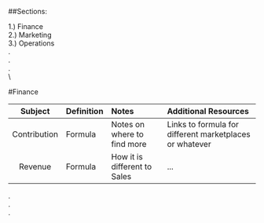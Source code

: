 ##Sections:

1.) Finance\
2.) Marketing\
3.) Operations\
.\
.\
.\
\

#Finance

| Subject | Definition | Notes | Additional Resources |
| :---:         |     :---      |          :--- | :--- |
| Contribution   | Formula     | Notes on where to find more    | Links to formula for different marketplaces or whatever |
| Revenue     | Formula       | How it is different to Sales      | ... |


.\
.\
.
